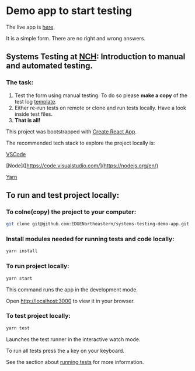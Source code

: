 # Demo app to start testing

The live app is [here](https://reliable-trifle-855414.netlify.app/).

It is a simple form. There are no right and wrong answers.


## Systems Testing at [NCH](https://www.nchlondon.ac.uk/): Introduction to manual and automated testing.

### The task:

1. Test the form using manual testing. To do so please **make a copy** of the test log [template](https://docs.google.com/spreadsheets/d/12qnD9U7rQKxIK5UhhZpKYJ9FjIV1dnBg/edit#gid=1510390888).
2. Either re-run tests on remote or clone and run tests locally. Have a look inside test files.
3. **That is all!**

This project was bootstrapped with [Create React App](https://github.com/facebook/create-react-app).

The recommended tech stack to explore the project locally is:

[VSCode](https://code.visualstudio.com/)

[Node]([https://code.visualstudio.com/](https://nodejs.org/en/)

[Yarn](https://yarnpkg.com/)

## To run and test project locally:

### To colne(copy) the project to your computer:

```bash
git clone git@github.com:EDGENortheastern/systems-testing-demo-app.git
```

### Install modules needed for running tests and code locally:

```bash
yarn install
```

### To run project locally:

```bash
yarn start
```

This command runs the app in the development mode.

Open [http://localhost:3000](http://localhost:3000) to view it in your browser.

### To test project locally:

```bash
yarn test
```

Launches the test runner in the interactive watch mode.

To run all tests press the `a` key on your keyboard.

See the section about [running tests](https://facebook.github.io/create-react-app/docs/running-tests) for more information.
